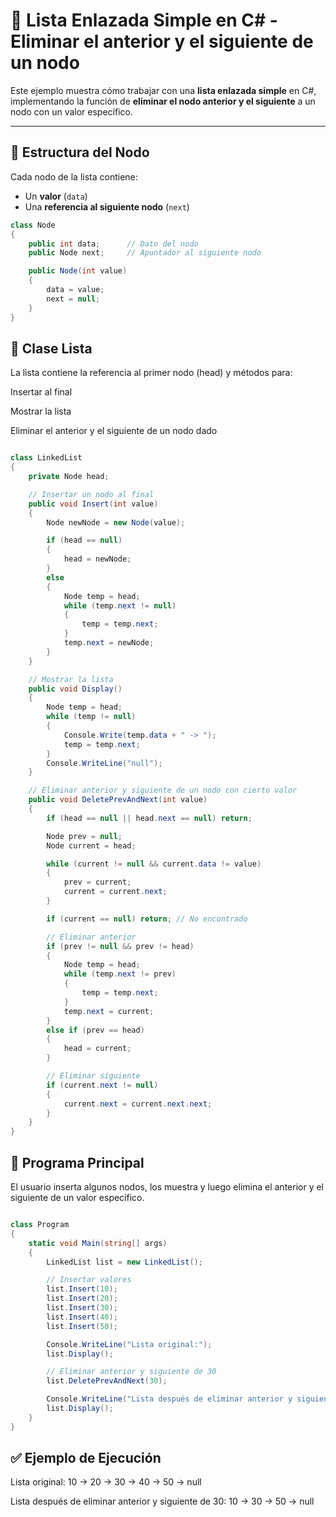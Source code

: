 # 📘 Lista Enlazada Simple en C# - Eliminar el anterior y el siguiente de un nodo

Este ejemplo muestra cómo trabajar con una **lista enlazada simple** en C#,  
implementando la función de **eliminar el nodo anterior y el siguiente** a un nodo con un valor específico.

---

## 🔹 Estructura del Nodo
Cada nodo de la lista contiene:
- Un **valor** (`data`)
- Una **referencia al siguiente nodo** (`next`)

```csharp
class Node
{
    public int data;      // Dato del nodo
    public Node next;     // Apuntador al siguiente nodo

    public Node(int value)
    {
        data = value;
        next = null;
    }
}
```

## 🔹 Clase Lista
La lista contiene la referencia al primer nodo (head) y métodos para:

Insertar al final

Mostrar la lista

Eliminar el anterior y el siguiente de un nodo dado

```csharp

class LinkedList
{
    private Node head;

    // Insertar un nodo al final
    public void Insert(int value)
    {
        Node newNode = new Node(value);

        if (head == null)
        {
            head = newNode;
        }
        else
        {
            Node temp = head;
            while (temp.next != null)
            {
                temp = temp.next;
            }
            temp.next = newNode;
        }
    }

    // Mostrar la lista
    public void Display()
    {
        Node temp = head;
        while (temp != null)
        {
            Console.Write(temp.data + " -> ");
            temp = temp.next;
        }
        Console.WriteLine("null");
    }

    // Eliminar anterior y siguiente de un nodo con cierto valor
    public void DeletePrevAndNext(int value)
    {
        if (head == null || head.next == null) return;

        Node prev = null;
        Node current = head;

        while (current != null && current.data != value)
        {
            prev = current;
            current = current.next;
        }

        if (current == null) return; // No encontrado

        // Eliminar anterior
        if (prev != null && prev != head)
        {
            Node temp = head;
            while (temp.next != prev)
            {
                temp = temp.next;
            }
            temp.next = current;
        }
        else if (prev == head)
        {
            head = current;
        }

        // Eliminar siguiente
        if (current.next != null)
        {
            current.next = current.next.next;
        }
    }
}
```
## 🔹 Programa Principal
El usuario inserta algunos nodos, los muestra y luego elimina el anterior y el siguiente de un valor específico.

```csharp

class Program
{
    static void Main(string[] args)
    {
        LinkedList list = new LinkedList();

        // Insertar valores
        list.Insert(10);
        list.Insert(20);
        list.Insert(30);
        list.Insert(40);
        list.Insert(50);

        Console.WriteLine("Lista original:");
        list.Display();

        // Eliminar anterior y siguiente de 30
        list.DeletePrevAndNext(30);

        Console.WriteLine("Lista después de eliminar anterior y siguiente de 30:");
        list.Display();
    }
}
```
## ✅ Ejemplo de Ejecución

Lista original:
10 -> 20 -> 30 -> 40 -> 50 -> null

Lista después de eliminar anterior y siguiente de 30:
10 -> 30 -> 50 -> null
```